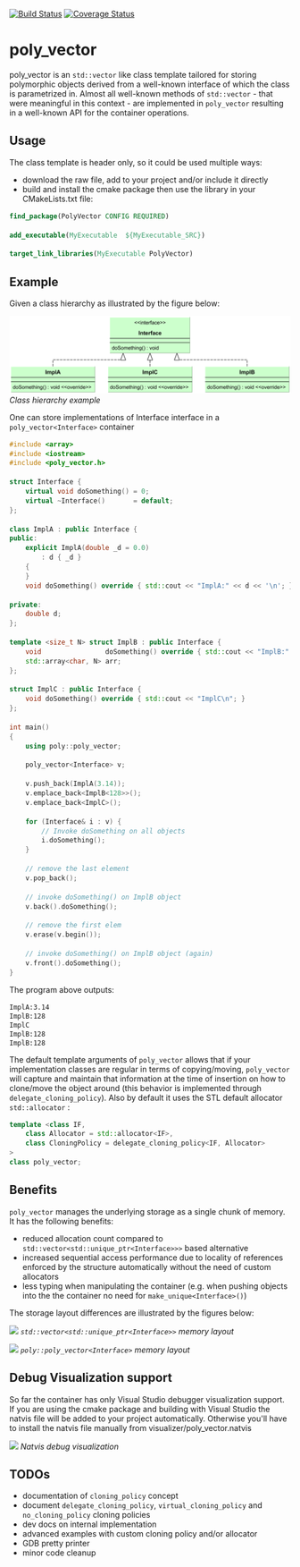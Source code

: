 [![Build Status](https://travis-ci.org/fecjanky/poly_vector.svg?branch=master)](https://travis-ci.org/fecjanky/poly_vector)  [![Coverage Status](https://coveralls.io/repos/github/fecjanky/poly_vector/badge.svg?branch=master)](https://coveralls.io/github/fecjanky/poly_vector?branch=master)
# poly_vector

poly_vector is an ```std::vector``` like class template tailored for storing polymorphic objects derived 
from a well-known interface of which the class is parametrized in.
Almost all well-known methods of ```std::vector``` - that were meaningful in this context - are implemented in ```poly_vector``` resulting in
a well-known API for the container operations.

## Usage 

The class template is header only, so it could be used multiple ways:
 * download the raw file, add to your project and/or include it directly
 * build and install the cmake package then use the library in your CMakeLists.txt file:
 
```cmake
find_package(PolyVector CONFIG REQUIRED)

add_executable(MyExecutable  ${MyExecutable_SRC})

target_link_libraries(MyExecutable PolyVector)

 ```

## Example

Given a class hierarchy as illustrated by the figure below:

![](doc/images/demo_hierarchy.png)
*Class hierarchy example*


One can store implementations of Interface interface in a ```poly_vector<Interface>``` container

```cpp
#include <array>
#include <iostream>
#include <poly_vector.h>

struct Interface {
    virtual void doSomething() = 0;
    virtual ~Interface()       = default;
};

class ImplA : public Interface {
public:
    explicit ImplA(double _d = 0.0)
        : d { _d }
    {
    }
    void doSomething() override { std::cout << "ImplA:" << d << '\n'; }

private:
    double d;
};

template <size_t N> struct ImplB : public Interface {
    void                doSomething() override { std::cout << "ImplB:" << N << '\n'; }
    std::array<char, N> arr;
};

struct ImplC : public Interface {
    void doSomething() override { std::cout << "ImplC\n"; }
};

int main()
{
    using poly::poly_vector;

    poly_vector<Interface> v;

    v.push_back(ImplA(3.14));
    v.emplace_back<ImplB<128>>();
    v.emplace_back<ImplC>();

    for (Interface& i : v) {
        // Invoke doSomething on all objects
        i.doSomething();
    }

    // remove the last element
    v.pop_back();

    // invoke doSomething() on ImplB object
    v.back().doSomething();

    // remove the first elem
    v.erase(v.begin());

    // invoke doSomething() on ImplB object (again)
    v.front().doSomething();
}
```
The program above outputs:
```
ImplA:3.14
ImplB:128
ImplC
ImplB:128
ImplB:128
```


The default template arguments of ```poly_vector``` allows
that if your implementation classes are regular in terms of copying/moving, ```poly_vector``` will 
capture and maintain that information at the time of insertion on how to clone/move the object around (this behavior is implemented through ```delegate_cloning_policy```).
Also by default it uses the STL default allocator ```std::allocator``` :

```cpp
template <class IF,
    class Allocator = std::allocator<IF>,
    class CloningPolicy = delegate_cloning_policy<IF, Allocator>
>
class poly_vector;
```





## Benefits

```poly_vector``` manages the underlying storage as a single chunk of memory.
It has the following benefits:
* reduced allocation count compared to ```std::vector<std::unique_ptr<Interface>>>``` based alternative
* increased sequential access performance due to locality of references enforced by the structure automatically without the need of custom allocators
* less typing when manipulating the container (e.g. when pushing objects into the the container no need for ```make_unique<Interface>()```)


The storage layout differences are illustrated by the figures below:


![](doc/images/std_vec.png)
*```std::vector<std::unique_ptr<Interface>>``` memory layout*


![](doc/images/poly_vec_fig.png)
*```poly::poly_vector<Interface>``` memory layout*


## Debug Visualization support

So far the container has only Visual Studio debugger visualization support. 
If you are using the cmake package and building with Visual Studio the natvis file will be added 
to your project automatically. Otherwise you'll have to install the natvis file manually 
from visualizer/poly_vector.natvis

![](doc/images/natvis_debug.png)
*Natvis debug visualization*

## TODOs
* documentation of ```cloning_policy``` concept
* document ```delegate_cloning_policy```, ```virtual_cloning_policy``` and ```no_cloning_policy``` cloning policies
* dev docs on internal implementation
* advanced examples with custom cloning policy and/or allocator
* GDB pretty printer
* minor code cleanup


